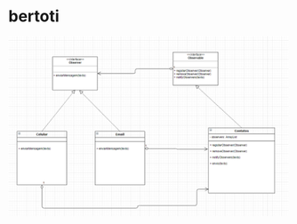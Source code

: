 # bertoti
 
<img src ="https://github.com/Antonio-Zago/bertoti/blob/main/padroes/observer/diagrama/diagrama_foto.PNG" />
